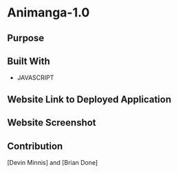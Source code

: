 # Animanga-1.0

## Purpose


## Built With
* JAVASCRIPT

## Website Link to Deployed Application


## Website Screenshot


## Contribution
[Devin Minnis] and [Brian Done]